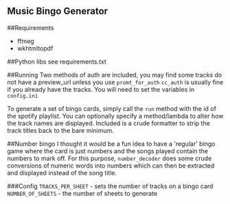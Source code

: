 Music Bingo Generator
----------------------

##Requirements
* ffmeg
* wkhtmltopdf

##Python libs
see requirements.txt

##Running
Two methods of auth are included, you may find some tracks do not have a preview_url unless you use `promt_for_auth`
`cc_auth` is usually fine if you already have the tracks. You will need to set the variables in `config.ini`

To generate a set of bingo cards, simply call the `run` method with the id of the spotify playlist. 
You can optionally specify a method/lambda to alter how the track names are displayed.
Included is a crude formatter to strip the track titles back to the bare minimum.

##Number bingo
I thought it would be a fun idea to have a 'regular' bingo game where the card is just numbers and the 
songs played contain the numbers to mark off. For this purpose, `number_decoder` does some crude conversions of numeric words 
into numbers which can then be extracted and displayed instead of the song title.

###Config
`TRACKS_PER_SHEET` - sets the number of tracks on a bingo card  
`NUMBER_OF_SHEETS` - the number of sheets to generate


